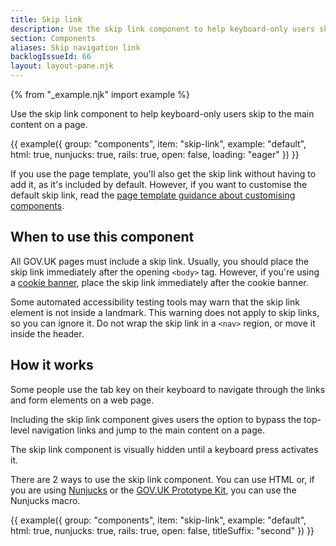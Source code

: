 ```yaml
---
title: Skip link
description: Use the skip link component to help keyboard-only users skip to the main content on a page
section: Components
aliases: Skip navigation link
backlogIssueId: 66
layout: layout-pane.njk
---
```


{% from "_example.njk" import example %}

Use the skip link component to help keyboard-only users skip to the main content on a page.

{{ example({ group: "components", item: "skip-link", example: "default", html: true, nunjucks: true, rails: true, open: false, loading: "eager" }) }}

If you use the page template, you'll also get the skip link without having to add it, as it's included by default. However, if you want to customise the default skip link, read the [page template guidance about customising components](/styles/page-template/#changing-template-content).

## When to use this component

All GOV.UK pages must include a skip link. Usually, you should place the skip link immediately after the opening `<body>` tag. However, if you're using a [cookie banner](/components/cookie-banner/), place the skip link immediately after the cookie banner.

Some automated accessibility testing tools may warn that the skip link element is not inside a landmark. This warning does not apply to skip links, so you can ignore it. Do not wrap the skip link in a `<nav>` region, or move it inside the header.

## How it works

Some people use the tab key on their keyboard to navigate through the links and form elements on a web page.

Including the skip link component gives users the option to bypass the top-level navigation links and jump to the main content on a page.

The skip link component is visually hidden until a keyboard press activates it.

There are 2 ways to use the skip link component. You can use HTML or, if you are using [Nunjucks](https://mozilla.github.io/nunjucks/) or the [GOV.UK Prototype Kit](https://prototype-kit.service.gov.uk), you can use the Nunjucks macro.

{{ example({ group: "components", item: "skip-link", example: "default", html: true, nunjucks: true, rails: true, open: false, titleSuffix: "second" }) }}
